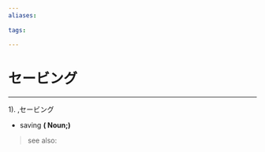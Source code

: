 ```yaml
---
aliases:
    
tags:
    
---
```


# セービング
---
1).
,セービング

- saving
**( Noun;)**
> see also: 
            